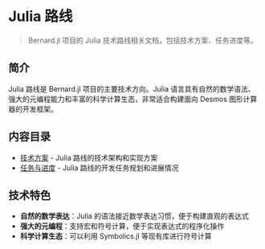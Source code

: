 # Julia 路线

> Bernard.jl 项目的 Julia 技术路线相关文档，包括技术方案、任务进度等。

## 简介

Julia 路线是 Bernard.jl 项目的主要技术方向。Julia 语言具有自然的数学语法、强大的元编程能力和丰富的科学计算生态，非常适合构建面向 Desmos 图形计算器的开发框架。

## 内容目录

- [技术方案](./技术方案.md) - Julia 路线的技术架构和实现方案
- [任务与进度](./任务与进度.md) - Julia 路线的开发任务规划和进展情况

## 技术特色

- **自然的数学表达**：Julia 的语法接近数学表达习惯，便于构建直观的表达式
- **强大的元编程**：支持宏和符号计算，便于实现表达式的程序化操作
- **科学计算生态**：可以利用 Symbolics.jl 等现有库进行符号计算